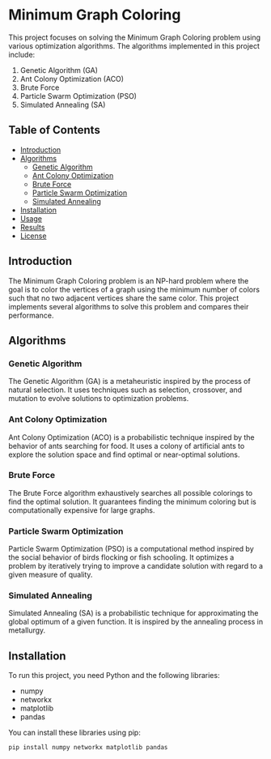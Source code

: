 # Minimum Graph Coloring

This project focuses on solving the Minimum Graph Coloring problem using various optimization algorithms. The algorithms implemented in this project include:

1. Genetic Algorithm (GA)
2. Ant Colony Optimization (ACO)
3. Brute Force
4. Particle Swarm Optimization (PSO)
5. Simulated Annealing (SA)

## Table of Contents

- [Introduction](#introduction)
- [Algorithms](#algorithms)
  - [Genetic Algorithm](#genetic-algorithm)
  - [Ant Colony Optimization](#ant-colony-optimization)
  - [Brute Force](#brute-force)
  - [Particle Swarm Optimization](#particle-swarm-optimization)
  - [Simulated Annealing](#simulated-annealing)
- [Installation](#installation)
- [Usage](#usage)
- [Results](#results)
- [License](#license)

## Introduction

The Minimum Graph Coloring problem is an NP-hard problem where the goal is to color the vertices of a graph using the minimum number of colors such that no two adjacent vertices share the same color. This project implements several algorithms to solve this problem and compares their performance.

## Algorithms

### Genetic Algorithm

The Genetic Algorithm (GA) is a metaheuristic inspired by the process of natural selection. It uses techniques such as selection, crossover, and mutation to evolve solutions to optimization problems.

### Ant Colony Optimization

Ant Colony Optimization (ACO) is a probabilistic technique inspired by the behavior of ants searching for food. It uses a colony of artificial ants to explore the solution space and find optimal or near-optimal solutions.

### Brute Force

The Brute Force algorithm exhaustively searches all possible colorings to find the optimal solution. It guarantees finding the minimum coloring but is computationally expensive for large graphs.

### Particle Swarm Optimization

Particle Swarm Optimization (PSO) is a computational method inspired by the social behavior of birds flocking or fish schooling. It optimizes a problem by iteratively trying to improve a candidate solution with regard to a given measure of quality.

### Simulated Annealing

Simulated Annealing (SA) is a probabilistic technique for approximating the global optimum of a given function. It is inspired by the annealing process in metallurgy.

## Installation

To run this project, you need Python and the following libraries:

- numpy
- networkx
- matplotlib
- pandas

You can install these libraries using pip:

```sh
pip install numpy networkx matplotlib pandas
